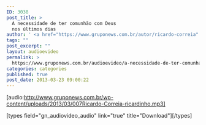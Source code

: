 ```yaml
---
ID: 3038
post_title: >
  A necessidade de ter comunhão com Deus
  nos últimos dias
author: ' <a href="https://www.gruponews.com.br/autor/ricardo-correia" rel="tag">Ricardo Correia</a>'
tags: ""
post_excerpt: ""
layout: audioevideo
permalink: >
  https://www.gruponews.com.br/audioevideo/a-necessidade-de-ter-comunhao-com-deus-nos-ultimos-dias
categories: categories
published: true
post_date: 2013-03-23 09:00:22
---
```

[audio:http://www.gruponews.com.br/wp-content/uploads/2013/03/007Ricardo-Correia-ricardinho.mp3]

[types field="gn_audiovideo_audio" link="true" title="Download"][/types]